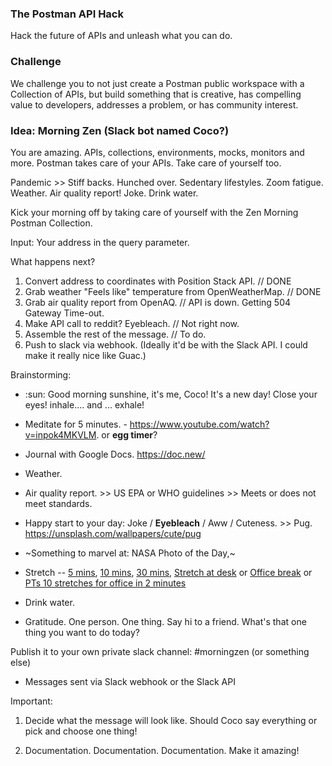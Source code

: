 ### The Postman API Hack
Hack the future of APIs and unleash what you can do.


### Challenge

We challenge you to not just create a Postman public workspace with a Collection of APIs, but build something that is creative, has compelling value to developers, addresses a problem, or has community interest.

### Idea: Morning Zen (Slack bot named Coco?)

You are amazing. APIs, collections, environments, mocks, monitors and more. Postman takes care of your APIs. Take care of yourself too. 

Pandemic >> Stiff backs. Hunched over. Sedentary lifestyles. Zoom fatigue. Weather. Air quality report! Joke. Drink water. 

Kick your morning off by taking care of yourself with the Zen Morning Postman Collection.

Input: Your address in the query parameter. 

What happens next?
1. Convert address to coordinates with Position Stack API. // DONE
2. Grab weather "Feels like" temperature from OpenWeatherMap. // DONE
3. Grab air quality report from OpenAQ. // API is down. Getting 504 Gateway Time-out.
4. Make API call to reddit? Eyebleach. // Not right now.
5. Assemble the rest of the message. // To do.
6. Push to slack via webhook. (Ideally it'd be with the Slack API. I could make it really nice like Guac.)

Brainstorming:

* :sun: Good morning sunshine, it's me, Coco! It's a new day! Close your eyes! inhale.... and ... exhale! 

* Meditate for 5 minutes. - https://www.youtube.com/watch?v=inpok4MKVLM. or **egg timer**?

* Journal with Google Docs. https://doc.new/

* Weather. 

* Air quality report. >> US EPA or WHO guidelines >> Meets or does not meet standards.

* Happy start to your day: Joke / **Eyebleach** / Aww / Cuteness. >> Pug. https://unsplash.com/wallpapers/cute/pug

* ~Something to marvel at: NASA Photo of the Day,~

* Stretch -- [5 mins](https://www.youtube.com/watch?v=2L2lnxIcNmo), [10 mins](https://www.youtube.com/watch?v=4pKly2JojMw), [30 mins](https://www.youtube.com/watch?v=OMu6OKF5Z1k), [Stretch at desk](https://www.youtube.com/watch?v=tAUf7aajBWE) or [Office break](https://www.youtube.com/watch?v=M-8FvC3GD8c) or [PTs 10 stretches for office in 2 minutes](https://youtu.be/w1INfs260DY?t=490)

* Drink water.

* Gratitude. One person. One thing. Say hi to a friend. What's that one thing you want to do today?

Publish it to your own private slack channel: #morningzen (or something else)

* Messages sent via Slack webhook or the Slack API

Important:

1. Decide what the message will look like. Should Coco say everything or pick and choose one thing! 

2. Documentation. Documentation. Documentation. Make it amazing!


